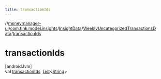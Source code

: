 ```yaml
---
title: transactionIds
---
```

//[moneymanager-ui](../../../../index.html)/[com.tink.model.insights](../../index.html)/[InsightData](../index.html)/[WeeklyUncategorizedTransactionsData](index.html)/[transactionIds](transaction-ids.html)



# transactionIds



[androidJvm]\
val [transactionIds](transaction-ids.html): [List](https://kotlinlang.org/api/latest/jvm/stdlib/kotlin.collections/-list/index.html)&lt;[String](https://kotlinlang.org/api/latest/jvm/stdlib/kotlin/-string/index.html)&gt;




